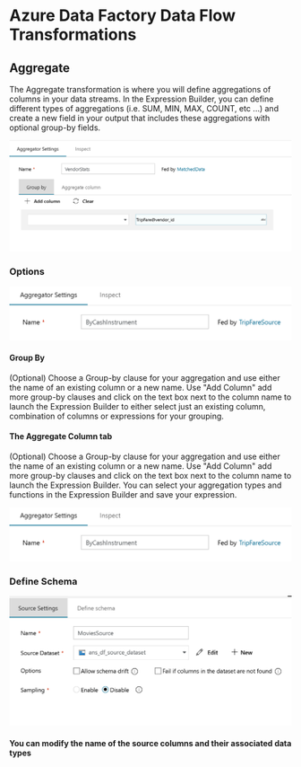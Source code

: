 # Azure Data Factory Data Flow Transformations

## Aggregate

The Aggregate transformation is where you will define aggregations of columns in your data streams. In the Expression Builder, you can define different types of aggregations (i.e. SUM, MIN, MAX, COUNT, etc ...) and create a new field in your output that includes these aggregations with optional group-by fields.

![Agg Transformation options](../images/agg.png "agg 1")

### Options

![Agg Transformation options](../images/agghead.png "aggregator header")

#### Group By
(Optional) Choose a Group-by clause for your aggregation and use either the name of an existing column or a new name. Use "Add Column" add more group-by clauses and click on the text box next to the column name to launch the Expression Builder to either select just an existing column, combination of columns or expressions for your grouping.

#### The Aggregate Column tab 
(Optional) Choose a Group-by clause for your aggregation and use either the name of an existing column or a new name. Use "Add Column" add more group-by clauses and click on the text box next to the column name to launch the Expression Builder. You can select your aggregation types and functions in the Expression Builder and save your expression.

![Agg Transformation options](../images/agghead.png "aggregator header")

### Define Schema

![Scource Transformation](../images/source.png "source 2")

#### You can modify the name of the source columns and their associated data types
